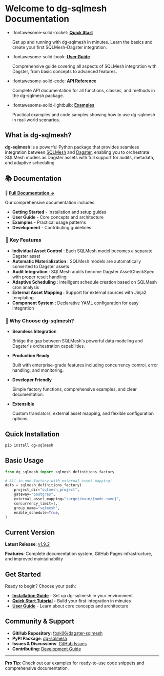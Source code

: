 # Welcome to dg-sqlmesh Documentation

<div class="grid cards" markdown>

- :fontawesome-solid-rocket: **[Quick Start](getting-started/quick-start.md)**

  Get up and running with dg-sqlmesh in minutes. Learn the basics and create your first SQLMesh-Dagster integration.

- :fontawesome-solid-book: **[User Guide](user-guide/core-concepts.md)**

  Comprehensive guide covering all aspects of SQLMesh integration with Dagster, from basic concepts to advanced features.

- :fontawesome-solid-code: **[API Reference](api/factory-functions.md)**

  Complete API documentation for all functions, classes, and methods in the dg-sqlmesh package.

- :fontawesome-solid-lightbulb: **[Examples](examples/basic-usage.md)**

  Practical examples and code samples showing how to use dg-sqlmesh in real-world scenarios.

</div>

## What is dg-sqlmesh?

**dg-sqlmesh** is a powerful Python package that provides seamless integration between [SQLMesh](https://sqlmesh.com/) and [Dagster](https://dagster.io/), enabling you to orchestrate SQLMesh models as Dagster assets with full support for audits, metadata, and adaptive scheduling.

## 📚 Documentation

**📖 [Full Documentation →](https://fosk06.github.io/dagster-sqlmesh/)**

Our comprehensive documentation includes:
- **Getting Started** - Installation and setup guides
- **User Guide** - Core concepts and architecture
- **Examples** - Practical usage patterns
- **Development** - Contributing guidelines

### 🎯 Key Features

- **Individual Asset Control** : Each SQLMesh model becomes a separate Dagster asset
- **Automatic Materialization** : SQLMesh models are automatically converted to Dagster assets
- **Audit Integration** : SQLMesh audits become Dagster AssetCheckSpec with proper result handling
- **Adaptive Scheduling** : Intelligent schedule creation based on SQLMesh cron analysis
- **External Asset Mapping** : Support for external sources with Jinja2 templating
- **Component System** : Declarative YAML configuration for easy integration

### 🚀 Why Choose dg-sqlmesh?

<div class="grid" markdown>

- **Seamless Integration**

  Bridge the gap between SQLMesh's powerful data modeling and Dagster's orchestration capabilities.

- **Production Ready**

  Built with enterprise-grade features including concurrency control, error handling, and monitoring.

- **Developer Friendly**

  Simple factory functions, comprehensive examples, and clear documentation.

- **Extensible**

  Custom translators, external asset mapping, and flexible configuration options.

</div>

## Quick Installation

```bash
pip install dg-sqlmesh
```

## Basic Usage

```python
from dg_sqlmesh import sqlmesh_definitions_factory

# All-in-one factory with external asset mapping!
defs = sqlmesh_definitions_factory(
    project_dir="sqlmesh_project",
    gateway="postgres",
    external_asset_mapping="target/main/{node.name}",
    concurrency_limit=1,
    group_name="sqlmesh",
    enable_schedule=True,
)
```

## Current Version

<div class="version-info" markdown>

**Latest Release**: [v1.9.2](https://github.com/fosk06/dagster-sqlmesh/releases/tag/v1.9.2)

**Features**: Complete documentation system, GitHub Pages infrastructure, and improved maintainability

</div>

## Get Started

Ready to begin? Choose your path:

- **[Installation Guide](getting-started/installation.md)** - Set up dg-sqlmesh in your environment
- **[Quick Start Tutorial](getting-started/quick-start.md)** - Build your first integration in minutes
- **[User Guide](user-guide/core-concepts.md)** - Learn about core concepts and architecture

## Community & Support

- **GitHub Repository**: [fosk06/dagster-sqlmesh](https://github.com/fosk06/dagster-sqlmesh)
- **PyPI Package**: [dg-sqlmesh](https://pypi.org/project/dg-sqlmesh/)
- **Issues & Discussions**: [GitHub Issues](https://github.com/fosk06/dagster-sqlmesh/issues)
- **Contributing**: [Development Guide](development/contributing.md)

---

<div class="admonition tip" markdown>

**Pro Tip**: Check out our [examples](examples/basic-usage.md) for ready-to-use code snippets and comprehensive documentation.

</div>
